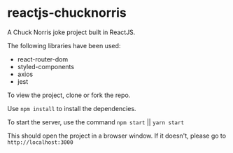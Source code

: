 # reactjs-chucknorris

A Chuck Norris joke project built in ReactJS.

The following libraries have been used:

- react-router-dom
- styled-components
- axios
- jest

To view the project, clone or fork the repo.

Use `npm install` to install the dependencies.

To start the server, use the command `npm start` || `yarn start`

This should open the project in a browser window. If it doesn't, please go to `http://localhost:3000`
